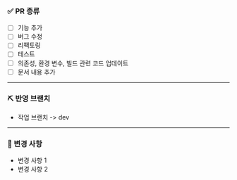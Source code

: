 ### ✅ PR 종류

- [ ] 기능 추가
- [ ] 버그 수정
- [ ] 리팩토링
- [ ] 테스트
- [ ] 의존성, 환경 변수, 빌드 관련 코드 업데이트
- [ ] 문서 내용 추가

--- 

### ⛏ 반영 브랜치

- 작업 브랜치 -> dev

---

### 📑 변경 사항

- 변경 사항 1
- 변경 사항 2
